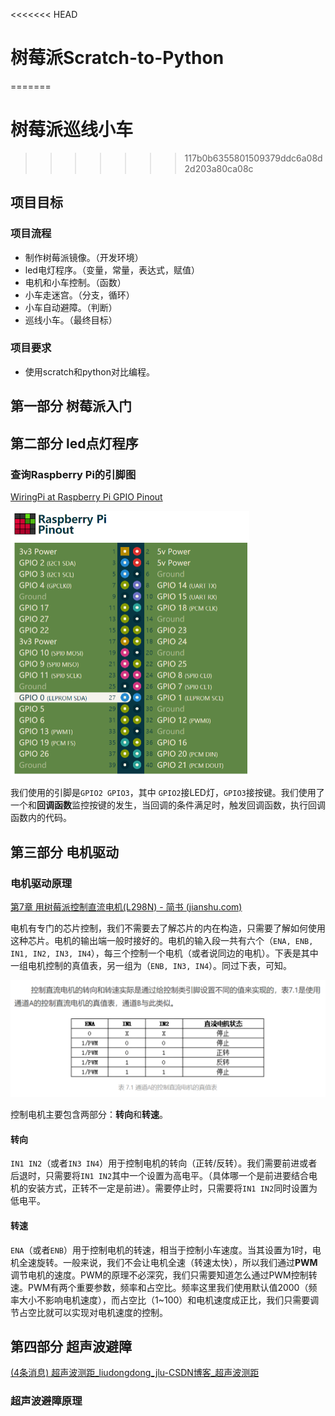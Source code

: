 <<<<<<< HEAD
# 树莓派Scratch-to-Python
=======
# 树莓派巡线小车
>>>>>>> 117b0b6355801509379ddc6a08d2d203a80ca08c

## 项目目标

### 项目流程

- 制作树莓派镜像。（开发环境）
- led电灯程序。（变量，常量，表达式，赋值）
- 电机和小车控制。（函数）
- 小车走迷宫。（分支，循环）
- 小车自动避障。（判断）
- 巡线小车。（最终目标）

### 项目要求

- 使用scratch和python对比编程。

## 第一部分 树莓派入门



## 第二部分 led点灯程序

### 查询Raspberry Pi的引脚图

[WiringPi at Raspberry Pi GPIO Pinout](https://pinout.xyz/pinout/wiringpi)

<img src=".Instruction-media/image-20210827222937066.png" alt="image-20210827222937066" style="zoom:50%;" />

我们使用的引脚是`GPIO2 GPIO3`，其中 `GPIO2`接LED灯，`GPIO3`接按键。我们使用了一个和**回调函数**监控按键的发生，当回调的条件满足时，触发回调函数，执行回调函数内的代码。

## 第三部分 电机驱动

### 电机驱动原理

[第7章 用树莓派控制直流电机(L298N) - 简书 (jianshu.com)](https://www.jianshu.com/p/b970403a647f)

​		电机有专门的芯片控制，我们不需要去了解芯片的内在构造，只需要了解如何使用这种芯片。电机的输出端一般时接好的。电机的输入段一共有六个（`ENA, ENB, IN1, IN2, IN3, IN4`），每三个控制一个电机（或者说同边的电机）。下表是其中一组电机控制的真值表，另一组为（`ENB, IN3, IN4`）。同过下表，可知。

![image-20210830194032885](.Instruction-media/image-20210830194032885.png)

控制电机主要包含两部分：**转向**和**转速**。

#### 转向

`IN1 IN2`（或者`IN3 IN4`）用于控制电机的转向（正转/反转）。我们需要前进或者后退时，只需要将`IN1 IN2`其中一个设置为高电平。（具体哪一个是前进要结合电机的安装方式，正转不一定是前进）。需要停止时，只需要将`IN1 IN2`同时设置为低电平。

#### 转速

`ENA`（或者`ENB`）用于控制电机的转速，相当于控制小车速度。当其设置为1时，电机全速旋转。一般来说，我们不会让电机全速（转速太快），所以我们通过**PWM**调节电机的速度。PWM的原理不必深究，我们只需要知道怎么通过PWM控制转速。PWM有两个重要参数，频率和占空比。频率这里我们使用默认值2000（频率大小不影响电机速度），而占空比（1~100）和电机速度成正比，我们只需要调节占空比就可以实现对电机速度的控制。

## 第四部分 超声波避障

[(4条消息) 超声波测距_liudongdong_jlu-CSDN博客_超声波测距](https://blog.csdn.net/liudongdong19/article/details/81005930) 

### 超声波避障原理

